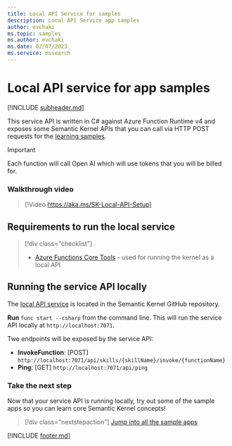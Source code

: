 ```yaml
---
title: Local API Service for samples
description: Local API Service app samples
author: evchaki
ms.topic: samples
ms.author: evchaki
ms.date: 02/07/2023
ms.service: mssearch
---
```

# Local API service for app samples

[!INCLUDE [subheader.md](../includes/pat_medium.md)]

This service API is written in C# against Azure Function Runtime v4 and exposes some Semantic Kernel APIs that you can call via HTTP POST requests for the [learning samples](/semantic-kernel/samples).

> [!IMPORTANT]
> Each function will call Open AI which will use tokens that you will be billed for. 

### Walkthrough video

>[!Video https://aka.ms/SK-Local-API-Setup]

## Requirements to run the local service

> [!div class="checklist"]
> * [Azure Functions Core Tools](/azure/azure-functions/functions-run-local) - used for running the kernel as a local API

## Running the service API locally

The [local API service](https://aka.ms/sk/repo/api-azure-function) is located in the Semantic Kernel GitHub repository.

**Run** `func start --csharp` from the command line. This will run the service API locally at `http://localhost:7071`.

Two endpoints will be exposed by the service API:

-   **InvokeFunction**: [POST] `http://localhost:7071/api/skills/{skillName}/invoke/{functionName}`
-   **Ping**: [GET] `http://localhost:7071/api/ping`

### Take the next step

Now that your service API is running locally, try out some of the sample apps so you can learn core Semantic Kernel concepts!  

> [!div class="nextstepaction"]
> [Jump into all the sample apps](/semantic-kernel/samples)

[!INCLUDE [footer.md](../includes/footer.md)]
